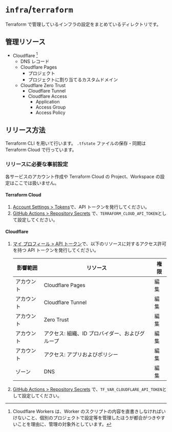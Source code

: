 # `infra`/`terraform`

Terraform で管理しているインフラの設定をまとめているディレクトリです。

## 管理リソース

- Cloudflare [^1]
  - DNS レコード
  - Cloudflare Pages
    - プロジェクト
    - プロジェクトに割り当てるカスタムドメイン
  - Cloudflare Zero Trust
    - Cloudflare Tunnel
    - Cloudflare Access
      - Application
      - Access Group
      - Access Policy

## リリース方法

Terraform CLI を用いて行います。
`.tfstate` ファイルの保存・同期は Terraform Cloud で行っています。

### リリースに必要な事前設定

各サービスのアカウント作成や Terraform Cloud の Project、Workspace の設定はここでは扱いません。

#### Terraform Cloud

1. [Account Settings > Tokens](https://app.terraform.io/app/settings/tokens)で、API トークンを発行してください。
2. [GitHub Actions > Repository Secrets](https://github.com/clov3r-cc/infra/settings/secrets/actions) で、`TERRAFORM_CLOUD_API_TOKEN`として設定してください。

#### Cloudflare

1. [マイ プロフィール > API トークン](https://dash.cloudflare.com/profile/api-tokens)で、以下のリソースに対するアクセス許可を持つ API トークンを発行してください。

    |  影響範囲  |                    リソース                     | 権限 |
    | ---------- | ----------------------------------------------- | ---- |
    | アカウント | Cloudflare Pages                                | 編集 |
    | アカウント | Cloudflare Tunnel                               | 編集 |
    | アカウント | Zero Trust                                      | 編集 |
    | アカウント | アクセス: 組織、ID プロバイダー、およびグループ | 編集 |
    | アカウント | アクセス: アプリおよびポリシー                  | 編集 |
    | ゾーン     | DNS                                             | 編集 |

2. [GitHub Actions > Repository Secrets](https://github.com/clov3r-cc/infra/settings/secrets/actions) で、`TF_VAR_CLOUDFLARE_API_TOKEN`として設定してください。

[^1]: Cloudflare Workers は、Worker のスクリプトの内容を直書きしなければいけないこと、個別のプロジェクトで設定等を管理したほうが都合がつきやすいことを理由に、管理の対象外としています。
